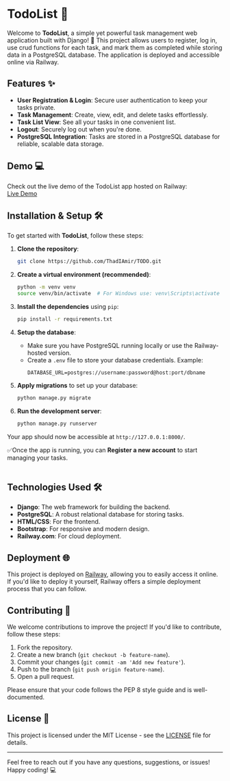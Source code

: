 # TodoList 🎯

Welcome to **TodoList**, a simple yet powerful task management web application built with Django! 🚀 This project allows users to register, log in, use crud functions for each task, and mark them as completed while storing data in a PostgreSQL database. The application is deployed and accessible online via Railway.

## Features ✨

- **User Registration & Login**: Secure user authentication to keep your tasks private.
- **Task Management**: Create, view, edit, and delete tasks effortlessly.
- **Task List View**: See all your tasks in one convenient list.
- **Logout**: Securely log out when you're done.
- **PostgreSQL Integration**: Tasks are stored in a PostgreSQL database for reliable, scalable data storage.

## Demo 💻

Check out the live demo of the TodoList app hosted on Railway:  
[Live Demo](https://todolistt.up.railway.app/)

## Installation & Setup 🛠️

To get started with **TodoList**, follow these steps:

1. **Clone the repository**:
    ```bash
    git clone https://github.com/ThadIAmir/TODO.git
    ```

2. **Create a virtual environment (recommended)**:
    ```bash
    python -m venv venv
    source venv/bin/activate  # For Windows use: venv\Scripts\activate
    ```

3. **Install the dependencies** using `pip`:
    ```bash
    pip install -r requirements.txt
    ```

4. **Setup the database**:
    - Make sure you have PostgreSQL running locally or use the Railway-hosted version.
    - Create a `.env` file to store your database credentials. Example:
      ```plaintext
      DATABASE_URL=postgres://username:password@host:port/dbname
      ```

5. **Apply migrations** to set up your database:
    ```bash
    python manage.py migrate
    ```

6. **Run the development server**:
    ```bash
    python manage.py runserver
    ```

Your app should now be accessible at `http://127.0.0.1:8000/`.

✅Once the app is running, you can <b>Register a new account</b> to start managing your tasks.
<br><br>

## Technologies Used 🛠️

- **Django**: The web framework for building the backend.
- **PostgreSQL**: A robust relational database for storing tasks.
- **HTML/CSS**: For the frontend.
- **Bootstrap**: For responsive and modern design.
- **Railway.com**: For cloud deployment.

## Deployment 🌐

This project is deployed on [Railway](https://railway.app/), allowing you to easily access it online. If you'd like to deploy it yourself, Railway offers a simple deployment process that you can follow.

## Contributing 🤝

We welcome contributions to improve the project! If you'd like to contribute, follow these steps:

1. Fork the repository.
2. Create a new branch (`git checkout -b feature-name`).
3. Commit your changes (`git commit -am 'Add new feature'`).
4. Push to the branch (`git push origin feature-name`).
5. Open a pull request.

Please ensure that your code follows the PEP 8 style guide and is well-documented.

## License 📜

This project is licensed under the MIT License - see the [LICENSE](LICENSE) file for details.

---

Feel free to reach out if you have any questions, suggestions, or issues! Happy coding! 💻
